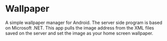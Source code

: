 Wallpaper
=========

A simple wallpaper manager for Android. The server side program is based on Microsoft .NET. This app pulls the image address from the XML files saved on the server and set the image as your home screen wallpaper.
